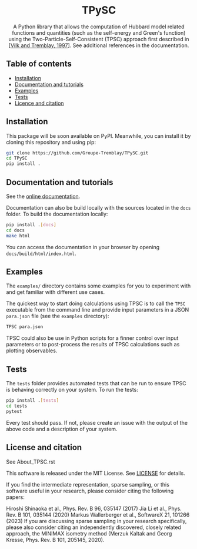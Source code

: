 <h1 align="center">TPySC</h1>
<p align="center">
A Python library that allows the computation of Hubbard model related functions and quantities (such as the self-energy and Green's function) using the Two-Particle-Self-Consistent (TPSC) approach first described in
[<a href="https://arxiv.org/abs/cond-mat/9702188">Vilk and Tremblay, 1997</a>]. See additional references in the documentation.
</p>

## Table of contents

- [Installation](#installation)
- [Documentation and tutorials](#documentation-and-tutorials)
- [Examples](#examples)
- [Tests](#tests)
- [Licence and citation](#license-and-citation)


## Installation

This package will be soon available on PyPI.
Meanwhile, you can install it by cloning this repository and using pip:

```bash
git clone https://github.com/Groupe-Tremblay/TPySC.git
cd TPySC
pip install .
```

## Documentation and tutorials

See the [online documentation](https://groupe-tremblay.github.io/TPySC/).

Documentation can also be build locally with the sources located in the ``docs`` folder.
To build the documentation locally:

```bash
pip install .[docs]
cd docs
make html
```

You can access the documentation in your browser by opening ``docs/build/html/index.html``.


## Examples

The `examples/` directory contains some examples for you to experiment with and get familiar with different use cases.

The quickest way to start doing calculations using TPSC is to call the `TPSC` executable from the command line and provide input parameters in a JSON `para.json` file (see the `examples` directory):

```bash
TPSC para.json
```

TPSC could also be use in Python scripts for a finner control over input parameters or to post-process the results of TPSC calculations such as plotting observables.

## Tests

The ``tests`` folder provides automated tests that can be run to ensure TPSC is behaving correctly on your system.
To run the tests:

```bash
pip install .[tests]
cd tests
pytest
```

Every test should pass.
If not, please create an issue with the output of the above code and a description of your system.


## License and citation

See About_TPSC.rst

This software is released under the MIT License. See [LICENSE](LICENSE) for details.

If you find the intermediate representation, sparse sampling, or this software useful in your research, please consider citing the following papers:

Hiroshi Shinaoka et al., Phys. Rev. B 96, 035147 (2017)
Jia Li et al., Phys. Rev. B 101, 035144 (2020)
Markus Wallerberger et al., SoftwareX 21, 101266 (2023)
If you are discussing sparse sampling in your research specifically, please also consider citing an independently discovered, closely related approach, the MINIMAX isometry method (Merzuk Kaltak and Georg Kresse, Phys. Rev. B 101, 205145, 2020).